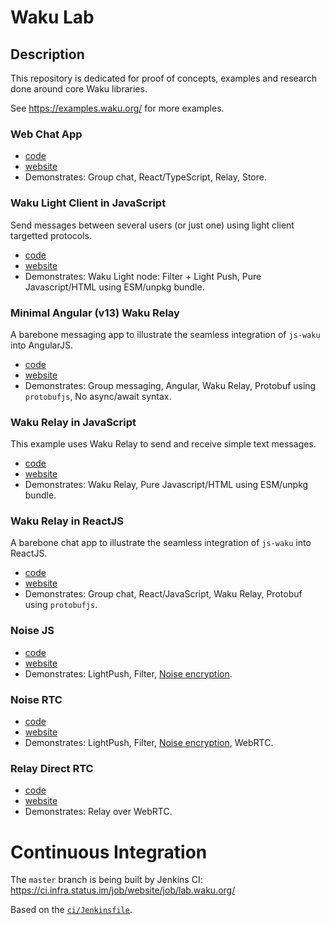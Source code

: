 # Waku Lab

## Description

This repository is dedicated for proof of concepts, examples and research done around core Waku libraries. 

See https://examples.waku.org/ for more examples.

### Web Chat App

- [code](examples/web-chat)
- [website](https://lab.waku.org/web-chat)
- Demonstrates: Group chat, React/TypeScript, Relay, Store.

### Waku Light Client in JavaScript

Send messages between several users (or just one) using light client targetted protocols.

- [code](examples/light-js)
- [website](https://lab.waku.org/light-js)
- Demonstrates: Waku Light node: Filter + Light Push, Pure Javascript/HTML using ESM/unpkg bundle.

### Minimal Angular (v13) Waku Relay

A barebone messaging app to illustrate the seamless integration of `js-waku` into AngularJS.

- [code](examples/relay-angular-chat)
- [website](https://lab.waku.org/relay-angular-chat)
- Demonstrates: Group messaging, Angular, Waku Relay, Protobuf using `protobufjs`, No async/await syntax.

### Waku Relay in JavaScript

This example uses Waku Relay to send and receive simple text messages.

- [code](examples/relay-js)
- [website](https://lab.waku.org/relay-js)
- Demonstrates: Waku Relay, Pure Javascript/HTML using ESM/unpkg bundle.

### Waku Relay in ReactJS

A barebone chat app to illustrate the seamless integration of `js-waku` into ReactJS.

- [code](examples/relay-reactjs-chat)
- [website](https://lab.waku.org/relay-reactjs-chat)
- Demonstrates: Group chat, React/JavaScript, Waku Relay, Protobuf using `protobufjs`.

### Noise JS

- [code](examples/noise-js)
- [website](https://lab.waku.org/noise-js)
- Demonstrates: LightPush, Filter, [Noise encryption](https://rfc.vac.dev/spec/35/).

### Noise RTC

- [code](examples/noise-rtc)
- [website](https://lab.waku.org/noise-rtc)
- Demonstrates: LightPush, Filter, [Noise encryption](https://rfc.vac.dev/spec/35/), WebRTC.

### Relay Direct RTC

- [code](examples/relay-direct-rtc)
- [website](https://lab.waku.org/relay-direct-rtc)
- Demonstrates: Relay over WebRTC.


# Continuous Integration

The `master` branch is being built by Jenkins CI:
https://ci.infra.status.im/job/website/job/lab.waku.org/

Based on the [`ci/Jenkinsfile`](./ci/Jenkinsfile).

